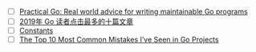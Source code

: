 - [ ] [Practical Go: Real world advice for writing maintainable Go programs](https://dave.cheney.net/practical-go/presentations/qcon-china.html)
- [ ] [2019年 Go 读者点击最多的十篇文章](https://colobu.com/2020/01/07/Top-Go-Links-of-2019/?from=timeline&isappinstalled=0&scene=2&clicktime=1579047956&enterid=1579047956)
- [ ] [Constants](https://blog.golang.org/constants) 
- [ ] [The Top 10 Most Common Mistakes I’ve Seen in Go Projects](https://itnext.io/the-top-10-most-common-mistakes-ive-seen-in-go-projects-4b79d4f6cd65)
